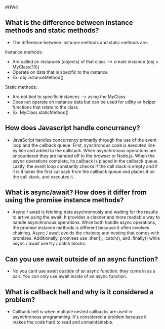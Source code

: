 #HW4

## What is the difference between instance methods and static methods?

- The difference between instance methods and static methods are:

Instance methods:

- Are called on instances (objects) of that class --> create instance (obj = MyClass(10))
- Operate on data that is specific to the instance
- Ex. obj.instanceMethod()

Static methods:

- Are not tied to specific instances --> using the MyClass
- Does not operate on instance data but can be used for utility or helper functions that relate to the class
- Ex. MyClass.staticMethod()

## How does Javascript handle concurrency?

- JavaScript handles concurrency primarily through the use of the event loop and the callback queue. First, synchronous code is executed line by line and added to the callstack. When asynchronous operations are encountered they are handed off to the browser or Node.js. When the async operations complete, its callback is placed in the callback queue. Lastly, the event loop constantly checks if the call stack is empty and if it is it takes the first callback from the callback queue and places it on the call stack, and executes it.

## What is async/await? How does it differ from using the promise instance methods?

- Async / await is fetching data asychronously and waiting for the results to arrive using the await. It provides a cleaner and more readable way to handle asynchronous operations. While both handle async operations, the promise instance methods is different because it often involves chaining. Async / await avoids the chaining and nesting that comes with promises. Additionally, promises use .then(), .catch(), and .finally() while async / await use try / catch blocks.

## Can you use await outside of an async function?

- No you cant use await oustide of an async function, they come in as a pair. You can only use await inside of an async function.

## What is callback hell and why is it considered a problem?

- Callback hell is when multiple nested callbacks are used in asynchronous programming. It's considered a problem because it makes the code hard to read and unmaintainable.
